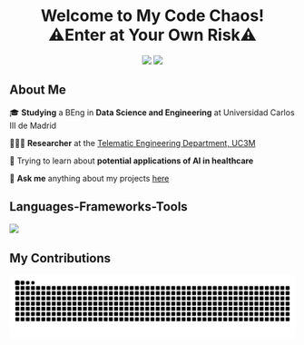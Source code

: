 <h1 align="center">Welcome to My Code Chaos!<br>⚠️Enter at Your Own Risk⚠️<br/> </h1> 
<div align="center"> 
    <a href="mailto:al.garcia636@gmail.com"><img src="https://img.shields.io/badge/Gmail-333333?style=for-the-badge&logo=gmail&logoColor=red" /></a>
    <a href="https://www.linkedin.com/in/alexgaarciia/" target="_blank"><img src="https://img.shields.io/badge/LinkedIn-0077B5?style=for-the-badge&logo=linkedin&logoColor=white" target="_blank" /></a>
</div>

## About Me

🎓 **Studying** a BEng in **Data Science and Engineering** at Universidad Carlos III de Madrid
    
🧑🏻‍💻 **Researcher** at the [Telematic Engineering Department, UC3M](https://www.uc3m.es/telematic-engineering-department/home)

🌱 Trying to learn about **potential applications of AI in healthcare**

💬 **Ask me** anything about my projects [here](https://github.com/alexgaarciia/alexgaarciia/issues)


 ## Languages-Frameworks-Tools
<p>
    <img src="https://skillicons.dev/icons?i=python,r,html,css,js,nodejs,expressjs,mysql,mongodb,github,latex,pytorch" />
</p>

## My Contributions
<div align="center">
  <img alt="snake eating my contributions" src="https://raw.githubusercontent.com/alexgaarciia/alexgaarciia/output/github-contribution-grid-snake.svg" />
</div>
